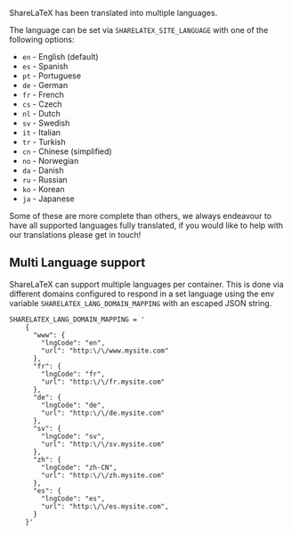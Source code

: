 ShareLaTeX has been translated into multiple languages. 

The language can be set via `SHARELATEX_SITE_LANGUAGE` with one of the following options:

* `en` - English (default)
* `es` - Spanish
* `pt` - Portuguese
* `de` - German
* `fr` - French
* `cs` - Czech
* `nl` - Dutch
* `sv` - Swedish
* `it` - Italian
* `tr` - Turkish
* `cn` - Chinese (simplified)
* `no` - Norwegian
* `da` - Danish
* `ru` - Russian
* `ko` - Korean
* `ja` - Japanese

Some of these are more complete than others, we always endeavour to have all supported languages fully translated, if you would like to help with our translations please get in touch!


## Multi Language support
ShareLaTeX can support multiple languages per container. This is done via different domains configured to respond in a set language using the env variable `SHARELATEX_LANG_DOMAIN_MAPPING` with an escaped JSON string.

    SHARELATEX_LANG_DOMAIN_MAPPING = '
        {
          "www": {
            "lngCode": "en",
            "url": "http:\/\/www.mysite.com"
          },
          "fr": {
            "lngCode": "fr",
            "url": "http:\/\/fr.mysite.com"
          },
          "de": {
            "lngCode": "de",
            "url": "http:\/\/de.mysite.com"
          },
          "sv": {
            "lngCode": "sv",
            "url": "http:\/\/sv.mysite.com"
          },
          "zh": {
            "lngCode": "zh-CN",
            "url": "http:\/\/zh.mysite.com"
          },
          "es": {
            "lngCode": "es",
            "url": "http:\/\/es.mysite.com",
          }
        }'
